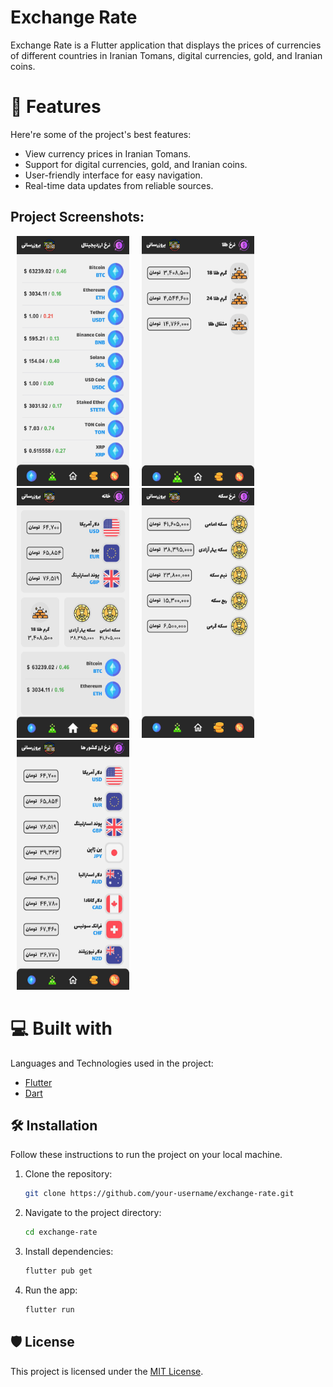 # Exchange Rate

<p id="description">Exchange Rate is a Flutter application that displays the prices of currencies of different countries in Iranian Tomans, digital currencies, gold, and Iranian coins.
</p>

# 🧐 Features

Here're some of the project's best features:

- View currency prices in Iranian Tomans.
- Support for digital currencies, gold, and Iranian coins.
- User-friendly interface for easy navigation.
- Real-time data updates from reliable sources.

<h2>Project Screenshots:</h2>

<img src="https://github.com/Ayminjf/exchange-rate/blob/develop/assets/app-images/crypto-screen.jpg?raw=true" alt="project-screenshot" width="180" height="400/" hspace="10"><img src="https://github.com/Ayminjf/exchange-rate/blob/develop/assets/app-images/gold-screen.jpg?raw=true" alt="project-screenshot" width="180" height="400/" hspace="10"><img src="https://github.com/Ayminjf/exchange-rate/blob/develop/assets/app-images/home-screen.jpg?raw=true" alt="project-screenshot" width="180" height="400/" hspace="10"><img src="https://github.com/Ayminjf/exchange-rate/blob/develop/assets/app-images/coin-screen.jpg?raw=true" alt="project-screenshot" width="180" height="400/" hspace="10"><img src="https://github.com/Ayminjf/exchange-rate/blob/develop/assets/app-images/currency-screen.jpg?raw=true" alt="project-screenshot" width="180" height="400/" hspace="10">

  
  
# 💻 Built with
Languages and Technologies used in the project:
- [Flutter](https://flutter.dev/docs/get-started/install)
- [Dart](https://dart.dev/get-dart)

## 🛠️ Installation

Follow these instructions to run the project on your local machine.

1. Clone the repository:

    ```bash
    git clone https://github.com/your-username/exchange-rate.git
    ```

2. Navigate to the project directory:

    ```bash
    cd exchange-rate
    ```

3. Install dependencies:

    ```bash
    flutter pub get
    ```

4. Run the app:

    ```bash
    flutter run
    ```

## 🛡️ License

This project is licensed under the [MIT License](LICENSE).

